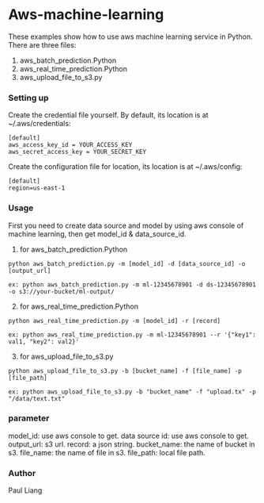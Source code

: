 # Aws-machine-learning

These examples show how to use aws machine learning service in Python. There are three files:

1. aws_batch_prediction.Python
2. aws_real_time_prediction.Python
3. aws_upload_file_to_s3.py

### Setting up

Create the credential file yourself. By default, its location is at ~/.aws/credentials:

    [default]
    aws_access_key_id = YOUR_ACCESS_KEY
    aws_secret_access_key = YOUR_SECRET_KEY

Create the configuration file for location, its location is at ~/.aws/config:

    [default]
    region=us-east-1

### Usage

First you need to create data source and model by using aws console of machine learning, then get model_id & data_source_id.

1. for aws_batch_prediction.Python

```
python aws_batch_prediction.py -m [model_id] -d [data_source_id] -o [output_url]

ex: python aws_batch_prediction.py -m ml-12345678901 -d ds-12345678901 -o s3://your-bucket/ml-output/
```

2. for aws_real_time_prediction.Python

```
python aws_real_time_prediction.py -m [model_id] -r [record]

ex: python aws_real_time_prediction.py -m ml-12345678901 --r '{"key1": val1, "key2": val2}'
```

3. for aws_upload_file_to_s3.py

```
python aws_upload_file_to_s3.py -b [bucket_name] -f [file_name] -p [file_path]

ex: python aws_upload_file_to_s3.py -b "bucket_name" -f "upload.tx" -p "/data/text.txt"
```

### parameter 

model_id: use aws console to get.
data source id: use aws console to get.
output_url: s3 url.
record: a json string.
bucket_name: the name of bucket in s3.
file_name: the name of file in s3.
file_path: local file path.

### Author

Paul Liang

